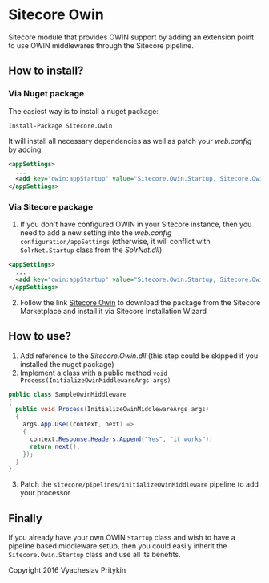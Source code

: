 # Sitecore Owin
Sitecore module that provides OWIN support by adding an extension point to use OWIN middlewares through the Sitecore pipeline.

## How to install?
### Via Nuget package
The easiest way is to install a nuget package:
```
Install-Package Sitecore.Owin
```
It will install all necessary dependencies as well as patch your _web.config_ by adding:
```xml
<appSettings>
  ...    
  <add key="owin:appStartup" value="Sitecore.Owin.Startup, Sitecore.Owin" />
</appSettings>
``` 
### Via Sitecore package

1. If you don't have configured OWIN in your Sitecore instance, then you need to add a new setting into the _web.config_ `configuration/appSettings` (otherwise, it will conflict with `SolrNet.Startup` class from the _SolrNet.dll_):

  ```xml
  <appSettings>
    ...    
    <add key="owin:appStartup" value="Sitecore.Owin.Startup, Sitecore.Owin" />
  </appSettings>
  ```
2. Follow the link [Sitecore Owin](https://marketplace.sitecore.net/en/Modules/S/Sitecore_OWIN.aspx) to download the package from the Sitecore Marketplace and install it via Sitecore Installation Wizard

## How to use?
1. Add reference to the _Sitecore.Owin.dll_ (this step could be skipped if you installed the nuget package)
2. Implement a class with a public method `void Process(InitializeOwinMiddlewareArgs args)`

  ```C#
  public class SampleOwinMiddleware
  {
    public void Process(InitializeOwinMiddlewareArgs args)
    {
      args.App.Use((context, next) =>
      {
        context.Response.Headers.Append("Yes", "it works");
        return next();
      });
    }
  }
  ```

3. Patch the `sitecore/pipelines/initializeOwinMiddleware` pipeline to add your processor

## Finally
If you already have your own OWIN `Startup` class and wish to have a pipeline based middleware setup, then you could easily inherit the `Sitecore.Owin.Startup` class and use all its benefits.

Copyright 2016 Vyacheslav Pritykin
